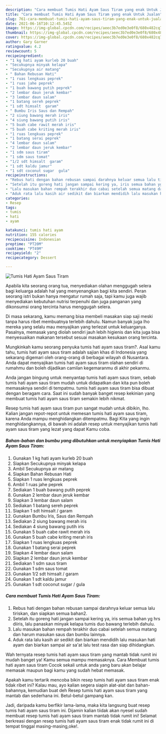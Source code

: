 ```yaml
---
description: "Cara membuat Tumis Hati Ayam Saus Tiram yang enak Untuk Jualan"
title: "Cara membuat Tumis Hati Ayam Saus Tiram yang enak Untuk Jualan"
slug: 761-cara-membuat-tumis-hati-ayam-saus-tiram-yang-enak-untuk-jualan
date: 2021-06-16T10:12:45.545Z
image: https://img-global.cpcdn.com/recipes/aeec3b7ed0e3e0f8/680x482cq70/tumis-hati-ayam-saus-tiram-foto-resep-utama.jpg
thumbnail: https://img-global.cpcdn.com/recipes/aeec3b7ed0e3e0f8/680x482cq70/tumis-hati-ayam-saus-tiram-foto-resep-utama.jpg
cover: https://img-global.cpcdn.com/recipes/aeec3b7ed0e3e0f8/680x482cq70/tumis-hati-ayam-saus-tiram-foto-resep-utama.jpg
author: Gary Garner
ratingvalue: 4.2
reviewcount: 5
recipeingredient:
- "1 kg hati ayam kurleb 20 buah"
- "Secukupnya minyak kelapa"
- "Secukupnya air matang"
- " Bahan Rebusan Hati"
- "1 ruas lengkuas peprek"
- "1 ruas jahe peprek"
- "1 buah bawang putih peprek"
- "2 lembar daun jeruk kembar"
- "3 lembar daun salam"
- "1 batang sereh peprek"
- "1 sdt himsalt  garam"
- " Bumbu Iris Saus dan Rempah"
- "2 siung bawang merah iris"
- "4 siung bawang putih iris"
- "5 buah cabe rawit merah iris"
- "5 buah cabe kriting merah iris"
- "1 ruas lengkuas peprek"
- "1 batang serai peprek"
- "4 lembar daun salam"
- "2 lembar daun jeruk kembar"
- "1 sdm saus tiram"
- "1 sdm saus tomat"
- "1/2 sdt himsalt  garam"
- "1 sdt kaldu jamur"
- "1 sdt coconut sugar  gula"
recipeinstructions:
- "Rebus hati dengan bahan rebusan sampai darahnya keluar semua lalu tiriskan, dan siapkan semua bahan2."
- "Setelah itu goreng hati jangan sampai kering ya, iris semua bahan yg hrs diiris, lalu panaskan minyak kelapa tumis duo bawang terlebih dahulu."
- "Lalu masukan bahan rempah terakhir duo cabai setelah semua matang dan harum masukan saus dan bumbu lainnya."
- "Aduk rata lalu kasih air sedikit dan biarkan mendidih lalu masukan hati ayam dan biarkan sampai air sa&#39;at lalu test rasa dan siap dihidangkan."
categories:
- Resep
tags:
- tumis
- hati
- ayam

katakunci: tumis hati ayam 
nutrition: 155 calories
recipecuisine: Indonesian
preptime: "PT20M"
cooktime: "PT49M"
recipeyield: "2"
recipecategory: Dessert

---
```



![Tumis Hati Ayam Saus Tiram](https://img-global.cpcdn.com/recipes/aeec3b7ed0e3e0f8/680x482cq70/tumis-hati-ayam-saus-tiram-foto-resep-utama.jpg)

Apabila kita seorang orang tua, menyediakan olahan menggugah selera bagi keluarga adalah hal yang menyenangkan bagi kita sendiri. Peran seorang istri bukan hanya mengatur rumah saja, tapi kamu juga wajib menyediakan kebutuhan nutrisi terpenuhi dan juga panganan yang dikonsumsi orang tercinta harus menggugah selera.

Di masa  sekarang, kamu memang bisa membeli masakan siap saji meski tanpa harus ribet membuatnya terlebih dahulu. Namun banyak juga lho mereka yang selalu mau menyajikan yang terlezat untuk keluarganya. Pasalnya, memasak yang diolah sendiri jauh lebih higienis dan kita juga bisa menyesuaikan makanan tersebut sesuai masakan kesukaan orang tercinta. 



Mungkinkah kamu seorang penyuka tumis hati ayam saus tiram?. Asal kamu tahu, tumis hati ayam saus tiram adalah sajian khas di Indonesia yang sekarang digemari oleh orang-orang di berbagai wilayah di Nusantara. Anda dapat menyajikan tumis hati ayam saus tiram olahan sendiri di rumahmu dan boleh dijadikan camilan kegemaranmu di akhir pekanmu.

Anda jangan bingung untuk menyantap tumis hati ayam saus tiram, sebab tumis hati ayam saus tiram mudah untuk didapatkan dan kita pun boleh memasaknya sendiri di tempatmu. tumis hati ayam saus tiram bisa dibuat dengan beragam cara. Saat ini sudah banyak banget resep kekinian yang membuat tumis hati ayam saus tiram semakin lebih nikmat.

Resep tumis hati ayam saus tiram pun sangat mudah untuk dibikin, lho. Kalian jangan repot-repot untuk memesan tumis hati ayam saus tiram, karena Anda mampu menghidangkan ditempatmu. Bagi Kita yang ingin menghidangkannya, di bawah ini adalah resep untuk menyajikan tumis hati ayam saus tiram yang lezat yang dapat Kamu coba.

<!--inarticleads1-->

##### Bahan-bahan dan bumbu yang dibutuhkan untuk menyiapkan Tumis Hati Ayam Saus Tiram:

1. Gunakan 1 kg hati ayam kurleb 20 buah
1. Siapkan Secukupnya minyak kelapa
1. Ambil Secukupnya air matang
1. Siapkan  Bahan Rebusan Hati
1. Siapkan 1 ruas lengkuas peprek
1. Ambil 1 ruas jahe peprek
1. Sediakan 1 buah bawang putih peprek
1. Gunakan 2 lembar daun jeruk kembar
1. Siapkan 3 lembar daun salam
1. Sediakan 1 batang sereh peprek
1. Siapkan 1 sdt himsalt / garam
1. Gunakan  Bumbu Iris, Saus dan Rempah
1. Sediakan 2 siung bawang merah iris
1. Sediakan 4 siung bawang putih iris
1. Gunakan 5 buah cabe rawit merah iris
1. Gunakan 5 buah cabe kriting merah iris
1. Siapkan 1 ruas lengkuas peprek
1. Gunakan 1 batang serai peprek
1. Siapkan 4 lembar daun salam
1. Siapkan 2 lembar daun jeruk kembar
1. Sediakan 1 sdm saus tiram
1. Gunakan 1 sdm saus tomat
1. Gunakan 1/2 sdt himsalt / garam
1. Gunakan 1 sdt kaldu jamur
1. Gunakan 1 sdt coconut sugar / gula




<!--inarticleads2-->

##### Cara membuat Tumis Hati Ayam Saus Tiram:

1. Rebus hati dengan bahan rebusan sampai darahnya keluar semua lalu tiriskan, dan siapkan semua bahan2.
1. Setelah itu goreng hati jangan sampai kering ya, iris semua bahan yg hrs diiris, lalu panaskan minyak kelapa tumis duo bawang terlebih dahulu.
1. Lalu masukan bahan rempah terakhir duo cabai setelah semua matang dan harum masukan saus dan bumbu lainnya.
1. Aduk rata lalu kasih air sedikit dan biarkan mendidih lalu masukan hati ayam dan biarkan sampai air sa&#39;at lalu test rasa dan siap dihidangkan.




Wah ternyata resep tumis hati ayam saus tiram yang mantab tidak rumit ini mudah banget ya! Kamu semua mampu memasaknya. Cara Membuat tumis hati ayam saus tiram Cocok sekali untuk anda yang baru akan belajar memasak maupun bagi kamu yang sudah hebat memasak.

Apakah kamu tertarik mencoba bikin resep tumis hati ayam saus tiram enak tidak ribet ini? Kalau mau, ayo kalian segera siapin alat-alat dan bahan-bahannya, kemudian buat deh Resep tumis hati ayam saus tiram yang mantab dan sederhana ini. Betul-betul gampang kan. 

Jadi, daripada kamu berfikir lama-lama, maka kita langsung buat resep tumis hati ayam saus tiram ini. Dijamin kalian tiidak akan nyesel sudah membuat resep tumis hati ayam saus tiram mantab tidak rumit ini! Selamat berkreasi dengan resep tumis hati ayam saus tiram enak tidak rumit ini di tempat tinggal masing-masing,oke!.

